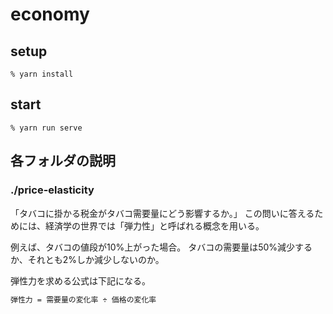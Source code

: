 # economy

## setup

```
% yarn install
```

## start

```
% yarn run serve
```

## 各フォルダの説明

### ./price-elasticity

「タバコに掛かる税金がタバコ需要量にどう影響するか。」
この問いに答えるためには、経済学の世界では「弾力性」と呼ばれる概念を用いる。

例えば、タバコの値段が10%上がった場合。
タバコの需要量は50%減少するか、それとも2%しか減少しないのか。

弾性力を求める公式は下記になる。

```txt
弾性力 = 需要量の変化率 ÷ 価格の変化率
```
